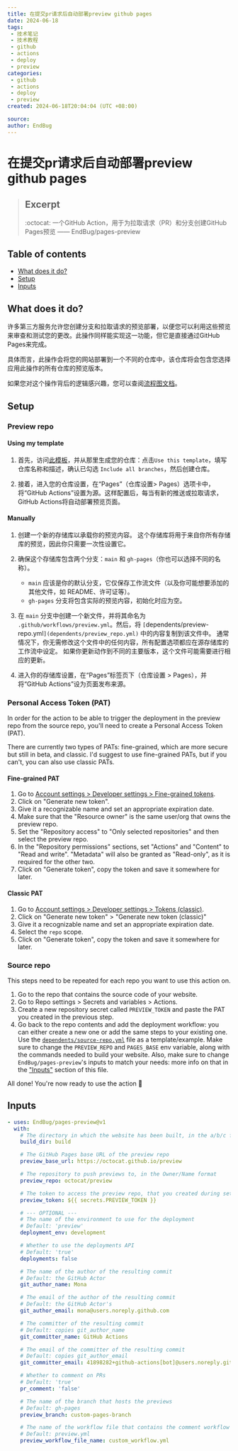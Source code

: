 ```yaml
---
title: 在提交pr请求后自动部署preview github pages
date: 2024-06-18
tags:
 - 技术笔记
 - 技术教程
 - github
 - actions
 - deploy
 - preview
categories:
 - github
 - actions
 - deploy
 - preview
created: 2024-06-18T20:04:04 (UTC +08:00)

source:
author: EndBug
---
```

# 在提交pr请求后自动部署preview github pages

> ## Excerpt
> :octocat: 一个GitHub Action，用于为拉取请求（PR）和分支创建GitHub Pages预览 —— EndBug/pages-preview

## Table of contents

- [What does it do?](#what-does-it-do)
- [Setup](#setup)
- [Inputs](#inputs)

## What does it do?

许多第三方服务允许您创建分支和拉取请求的预览部署，以便您可以利用这些预览来审查和测试您的更改。此操作同样能实现这一功能，但它是直接通过GitHub Pages来完成。

具体而言，此操作会将您的网站部署到一个不同的仓库中，该仓库将会包含您选择应用此操作的所有仓库的预览版本。

如果您对这个操作背后的逻辑感兴趣，您可以查阅[流程图文档](docs/flow_diagram.md)。

## Setup

### Preview repo

#### Using my template

1. 首先，访问[此模板](https://github.com/EndBug/preview-template)，并从那里生成您的仓库：点击`Use this template`，填写仓库名称和描述，确认已勾选 `Include all branches`，然后创建仓库。

2. 接着，进入您的仓库设置，在“Pages”（仓库设置> Pages）选项卡中，将“GitHub Actions”设置为源。这样配置后，每当有新的推送或拉取请求，GitHub Actions将自动部署预览页面。

#### Manually

1. 创建一个新的存储库以承载你的预览内容。
   这个存储库将用于来自你所有存储库的预览，因此你只需要一次性设置它。

2. 确保这个存储库包含两个分支：`main` 和 `gh-pages`（你也可以选择不同的名称）。
    - `main` 应该是你的默认分支，它仅保存工作流文件（以及你可能想要添加的其他文件，如 README、许可证等）。
    - `gh-pages` 分支将包含实际的预览内容，初始化时应为空。

3. 在 `main` 分支中创建一个新文件，并将其命名为 `.github/workflows/preview.yml`。然后，将 `[`dependents/preview-repo.yml`](dependents/preview_repo.yml)` 中的内容复制到该文件中。
   通常情况下，你无需修改这个文件中的任何内容，所有配置选项都应在源存储库的工作流中设定。
   如果你更新动作到不同的主要版本，这个文件可能需要进行相应的更新。

4. 进入你的存储库设置，在“Pages”标签页下（仓库设置 > Pages），并将“GitHub Actions”设为页面发布来源。

### Personal Access Token (PAT)

In order for the action to be able to trigger the deployment in the preview repo from the source repo, you'll need to create a Personal Access Token (PAT).

There are currently two types of PATs: fine-grained, which are more secure but still in beta, and classic. I'd suggest to use fine-grained PATs, but if you can't, you can also use classic PATs.

#### Fine-grained PAT

1. Go to [Account settings > Developer settings > Fine-grained tokens](https://github.com/settings/tokens?type=beta).
2. Click on "Generate new token".
3. Give it a recognizable name and set an appropriate expiration date.
4. Make sure that the "Resource owner" is the same user/org that owns the preview repo.
5. Set the "Repository access" to "Only selected repositories" and then select the preview repo.
6. In the "Repository permissions" sections, set "Actions" and "Content" to "Read and write". "Metadata" will also be granted as "Read-only", as it is required for the other two.
7. Click on "Generate token", copy the token and save it somewhere for later.

#### Classic PAT

1. Go to [Account settings > Developer settings > Tokens (classic)](https://github.com/settings/tokens).
2. Click on "Generate new token" > "Generate new token (classic)"
3. Give it a recognizable name and set an appropriate expiration date.
4. Select the `repo` scope.
5. Click on "Generate token", copy the token and save it somewhere for later.

### Source repo

This steps need to be repeated for each repo you want to use this action on.

1. Go to the repo that contains the source code of your website.
2. Go to Repo settings > Secrets and variables > Actions.
3. Create a new repository secret called `PREVIEW_TOKEN` and paste the PAT you created in the previous step.
4. Go back to the repo contents and add the deployment workflow: you can either create a new one or add the same steps to your existing one. Use the [`dependents/source-repo.yml`](dependents/source_repo.yml) file as a template/example.
  Make sure to change the `PREVIEW_REPO` and `PAGES_BASE` env variable, along with the commands needed to build your website.
  Also, make sure to change `EndBug/pages-preview`'s inputs to match your needs: more info on that in the ["Inputs"](#inputs) section of this file.

All done! You're now ready to use the action 🎉

## Inputs

```yaml
- uses: EndBug/pages-preview@v1
  with:
    # The directory in which the website has been built, in the a/b/c format
    build_dir: build

    # The GitHub Pages base URL of the preview repo
    preview_base_url: https://octocat.github.io/preview

    # The repository to push previews to, in the Owner/Name format
    preview_repo: octocat/preview

    # The token to access the preview repo, that you created during setup
    preview_token: ${{ secrets.PREVIEW_TOKEN }}

    # --- OPTIONAL ---
    # The name of the environment to use for the deployment
    # Default: 'preview'
    deployment_env: development

    # Whether to use the deployments API
    # Default: 'true'
    deployments: false

    # The name of the author of the resulting commit
    # Default: the GitHub Actor
    git_author_name: Mona

    # The email of the author of the resulting commit
    # Default: the GitHub Actor's
    git_author_email: mona@users.noreply.github.com

    # The committer of the resulting commit
    # Default: copies git_author_name
    git_committer_name: GitHub Actions

    # The email of the committer of the resulting commit
    # Default: copies git_author_email
    git_committer_email: 41898282+github-actions[bot]@users.noreply.github.com

    # Whether to comment on PRs
    # Default: 'true'
    pr_comment: 'false'

    # The name of the branch that hosts the previews
    # Default: gh-pages
    preview_branch: custom-pages-branch

    # The name of the workflow file that contains the comment workflow in the preview repo
    # Default: preview.yml
    preview_workflow_file_name: custom_workflow.yml
```
